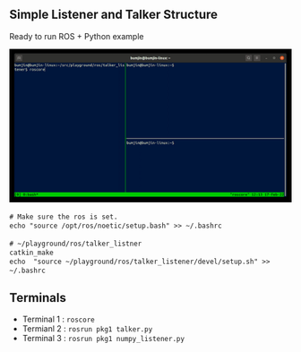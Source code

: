 ## Simple Listener and Talker Structure

Ready to run ROS + Python example 

<img src="../asset/talker_listener.gif">



```
# Make sure the ros is set. 
echo "source /opt/ros/noetic/setup.bash" >> ~/.bashrc

# ~/playground/ros/talker_listner
catkin_make
echo  "source ~/playground/ros/talker_listener/devel/setup.sh" >> ~/.bashrc 

```

## Terminals
* Terminal 1 : `roscore`
* Termianl 2 : `rosrun pkg1 talker.py`
* Terminal 3 : `rosrun pkg1 numpy_listener.py` 
